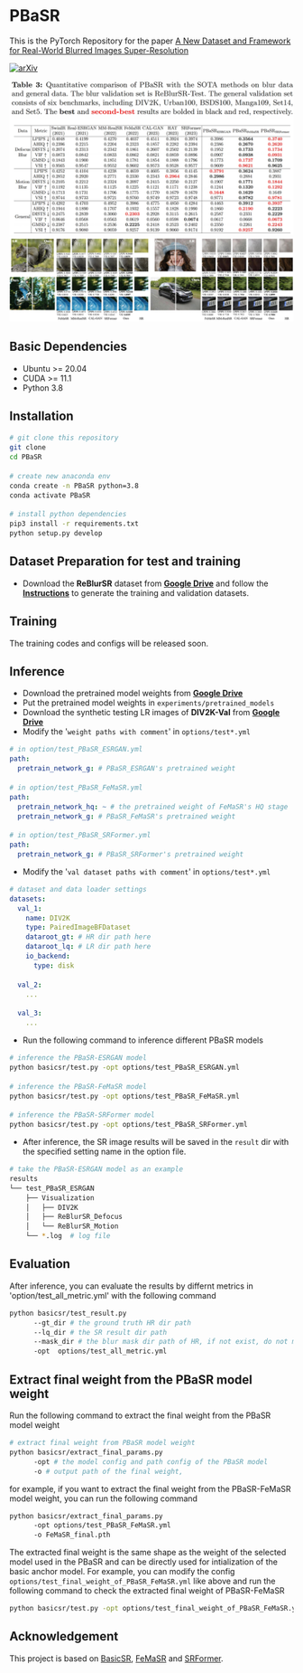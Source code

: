 # PBaSR

This is the PyTorch Repository for the paper
[A New Dataset and Framework for Real-World Blurred Images Super-Resolution](https://arxiv.org/abs/2407.14880) 

[![arXiv](https://img.shields.io/badge/arXiv-Paper-<COLOR>.svg)](https://arxiv.org/abs/2407.14880)

![framework_img](doc/metric.png)
![framework_img](doc/sample.png)

## Basic Dependencies

- Ubuntu >= 20.04
- CUDA >= 11.1
- Python 3.8

## Installation
```bash
# git clone this repository
git clone 
cd PBaSR

# create new anaconda env 
conda create -n PBaSR python=3.8    
conda activate PBaSR                

# install python dependencies
pip3 install -r requirements.txt
python setup.py develop
```

## Dataset Preparation for test and training
* Download the **ReBlurSR** dataset from [**Google Drive**](https://drive.google.com/file/d/1mkjSd95VxWr63GBbfpmy9ImlweChorf0/view?usp=sharing) and follow the [**Instructions**](https://github.com/Imalne/ReBlurSR) to generate the training and validation datasets.

## Training
The training codes and configs will be released soon.


## Inference
* Download the pretrained model weights from [**Google Drive**](https://drive.google.com/drive/folders/1ZEOM54_xQAjoYgOj3wq_N9VuzCEKPV7o?usp=sharing)
* Put the pretrained model weights in `experiments/pretrained_models`
* Download the synthetic testing LR images of **DIV2K-Val** from [**Google Drive**](https://drive.google.com/file/d/1lOisg1T-ByMYJFBZP5h4aqJJmnOppBjW/view?usp=sharing)
* Modify the '`weight paths with comment`' in `options/test*.yml`
```yaml
# in option/test_PBaSR_ESRGAN.yml
path:
  pretrain_network_g: # PBaSR_ESRGAN's pretrained weight

# in option/test_PBaSR_FeMaSR.yml
path:
  pretrain_network_hq: ~ # the pretrained weight of FeMaSR's HQ stage
  pretrain_network_g: # PBaSR_FeMaSR's pretrained weight

# in option/test_PBaSR_SRFormer.yml
path:
  pretrain_network_g: # PBaSR_SRFormer's pretrained weight
```
* Modify the '`val dataset paths with comment`' in `options/test*.yml`
```yaml
# dataset and data loader settings
datasets:
  val_1:
    name: DIV2K
    type: PairedImageBFDataset
    dataroot_gt: # HR dir path here
    dataroot_lq: # LR dir path here
    io_backend:
      type: disk
  
  val_2:
    ...
  
  val_3:
    ...
```

* Run the following command to inference different PBaSR models
```bash
# inference the PBaSR-ESRGAN model
python basicsr/test.py -opt options/test_PBaSR_ESRGAN.yml

# inference the PBaSR-FeMaSR model
python basicsr/test.py -opt options/test_PBaSR_FeMaSR.yml

# inference the PBaSR-SRFormer model
python basicsr/test.py -opt options/test_PBaSR_SRFormer.yml
```
* After inference, the SR image results will be saved in the `result` dir with the specified setting name in the option file.
```bash
# take the PBaSR-ESRGAN model as an example
results
└── test_PBaSR_ESRGAN
    ├── Visualization
    │   ├── DIV2K
    │   ├── ReBlurSR_Defocus
    │   └── ReBlurSR_Motion
    └── *.log  # log file
```

## Evaluation
After inference, you can evaluate the results by differnt metrics in 'option/test_all_metric.yml' with the following command
```bash
python basicsr/test_result.py 
      --gt_dir # the ground truth HR dir path 
      --lq_dir # the SR result dir path
      --mask_dir # the blur mask dir path of HR, if not exist, do not mention this argument
      -opt  options/test_all_metric.yml
```

## Extract final weight from the PBaSR model weight
Run the following command to extract the final weight from the PBaSR model weight
```bash
# extract final weight from PBaSR model weight
python basicsr/extract_final_params.py 
      -opt # the model config and path config of the PBaSR model
      -o # output path of the final weight,
```
for example, if you want to extract the final weight from the PBaSR-FeMaSR model weight, you can run the following command
```bash
python basicsr/extract_final_params.py 
      -opt options/test_PBaSR_FeMaSR.yml
      -o FeMaSR_final.pth
```
The extracted final weight is the same shape as the weight of the selected model used in the PBaSR and can be directly used for intialization of the basic anchor model. 
For example, you can modify the config `options/test_final_weight_of_PBaSR_FeMaSR.yml` like above and run the following command to check the extracted final weight of PBaSR-FeMaSR
```bash
python basicsr/test.py -opt options/test_final_weight_of_PBaSR_FeMaSR.yml
```


## Acknowledgement

This project is based on [BasicSR](https://github.com/xinntao/BasicSR), [FeMaSR](https://github.com/chaofengc/FeMaSR.git) and [SRFormer](https://github.com/HVision-NKU/SRFormer).
